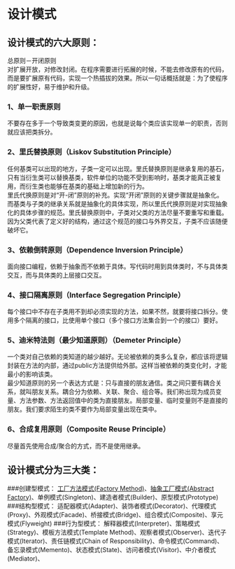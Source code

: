 # 设计模式

## 设计模式的六大原则：
总原则－开闭原则   
对扩展开放，对修改封闭。在程序需要进行拓展的时候，不能去修改原有的代码，而是要扩展原有代码，实现一个热插拔的效果。所以一句话概括就是：为了使程序的扩展性好，易于维护和升级。

### 1、单一职责原则
不要存在多于一个导致类变更的原因，也就是说每个类应该实现单一的职责，否则就应该把类拆分。

### 2、里氏替换原则（Liskov Substitution Principle）
任何基类可以出现的地方，子类一定可以出现。里氏替换原则是继承复用的基石，只有当衍生类可以替换基类，软件单位的功能不受到影响时，基类才能真正被复用，而衍生类也能够在基类的基础上增加新的行为。   
里氏代换原则是对“开-闭”原则的补充。实现“开闭”原则的关键步骤就是抽象化。而基类与子类的继承关系就是抽象化的具体实现，所以里氏代换原则是对实现抽象化的具体步骤的规范。里氏替换原则中，子类对父类的方法尽量不要重写和重载。因为父类代表了定义好的结构，通过这个规范的接口与外界交互，子类不应该随便破坏它。

### 3、依赖倒转原则（Dependence Inversion Principle）
面向接口编程，依赖于抽象而不依赖于具体。写代码时用到具体类时，不与具体类交互，而与具体类的上层接口交互。

### 4、接口隔离原则（Interface Segregation Principle）
每个接口中不存在子类用不到却必须实现的方法，如果不然，就要将接口拆分。使用多个隔离的接口，比使用单个接口（多个接口方法集合到一个的接口）要好。

### 5、迪米特法则（最少知道原则）（Demeter Principle）
一个类对自己依赖的类知道的越少越好。无论被依赖的类多么复杂，都应该将逻辑封装在方法的内部，通过public方法提供给外部。这样当被依赖的类变化时，才能最小的影响该类。   
最少知道原则的另一个表达方式是：只与直接的朋友通信。类之间只要有耦合关系，就叫朋友关系。耦合分为依赖、关联、聚合、组合等。我们称出现为成员变量、方法参数、方法返回值中的类为直接朋友。局部变量、临时变量则不是直接的朋友。我们要求陌生的类不要作为局部变量出现在类中。

### 6、合成复用原则（Composite Reuse Principle）
尽量首先使用合成/聚合的方式，而不是使用继承。

## 设计模式分为三大类：
###创建型模式：
[工厂方法模式(Factory Method)](https://github.com/jialechan/design_patterns/blob/master/%E5%B7%A5%E5%8E%82%E6%96%B9%E6%B3%95%E6%A8%A1%E5%BC%8F.md)、[抽象工厂模式(Abstract Factory)](https://github.com/jialechan/design_patterns/blob/master/%E6%8A%BD%E8%B1%A1%E5%B7%A5%E5%8E%82%E6%A8%A1%E5%BC%8F.md)、单例模式(Singleton)、建造者模式(Builder)、原型模式(Prototype)
###结构型模式：
适配器模式(Adapter)、装饰者模式(Decorator)、代理模式(Proxy)、外观模式(Facade)、桥接模式(Bridge)、组合模式(Composite)、享元模式(Flyweight)
###行为型模式：
解释器模式(Interpreter)、策略模式(Strategy)、模板方法模式(Template Method)、观察者模式(Observer)、迭代子模式(Iterator)、责任链模式(Chain of Responsibility)、命令模式(Command)、备忘录模式(Memento)、状态模式(State)、访问者模式(Visitor)、中介者模式(Mediator)、
